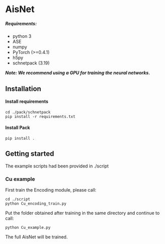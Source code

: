 # AisNet

##### Requirements:
- python 3
- ASE
- numpy
- PyTorch (>=0.4.1)
- h5py
- schnetpack (3.19)

_**Note: We recommend using a GPU for training the neural networks.**_

## Installation

#### Install requirements

```
cd ./pack/schnetpack
pip install -r requirements.txt
```

#### Install Pack

```
pip install .
```

## Getting started

The example scripts had been provided in ./script

### Cu example

First train the Encoding module, please call:

```
cd ./script
python Cu_encoding_train.py
```

Put the folder obtained after training in the same directory and continue to call:

```
python Cu_example.py
```

The full AisNet will be trained.